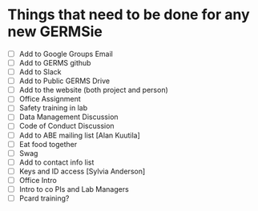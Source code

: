 # Things that need to be done for any new GERMSie

- [ ] Add to Google Groups Email
- [ ] Add to GERMS github
- [ ] Add to Slack
- [ ] Add to Public GERMS Drive
- [ ] Add to the website (both project and person)
- [ ] Office Assignment 
- [ ] Safety training in lab
- [ ] Data Management Discussion
- [ ] Code of Conduct Discussion
- [ ] Add to ABE mailing list [Alan Kuutila]
- [ ] Eat food together
- [ ] Swag
- [ ] Add to contact info list 
- [ ] Keys and ID access [Sylvia Anderson]
- [ ] Office Intro
- [ ] Intro to co PIs and Lab Managers
- [ ] Pcard training?
